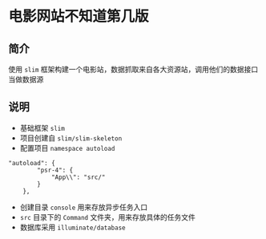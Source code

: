 # 电影网站不知道第几版

## 简介
使用 `slim` 框架构建一个电影站，数据抓取来自各大资源站，调用他们的数据接口当做数据源

## 说明

* 基础框架 `slim`
* 项目创建自 `slim/slim-skeleton`
* 配置项目 `namespace autoload` 
```
"autoload": {
        "psr-4": {
            "App\\": "src/"
        }
    },
```
* 创建目录 `console` 用来存放异步任务入口
* `src` 目录下的 `Command` 文件夹，用来存放具体的任务文件
* 数据库采用 `illuminate/database`
